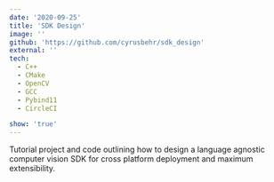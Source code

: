 ```yaml
---
date: '2020-09-25'
title: 'SDK Design'
image: ''
github: 'https://github.com/cyrusbehr/sdk_design'
external: ''
tech:
  - C++
  - CMake
  - OpenCV
  - GCC
  - Pybind11
  - CircleCI

show: 'true'
---
```


Tutorial project and code outlining how to design a language agnostic computer vision SDK for cross platform deployment and maximum extensibility.
